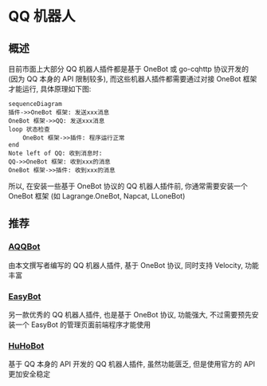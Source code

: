 # QQ 机器人

## 概述

目前市面上大部分 QQ 机器人插件都是基于 OneBot 或 go-cqhttp 协议开发的 (因为 QQ 本身的 API 限制较多), 而这些机器人插件都需要通过对接 OneBot 框架才能运行, 具体原理如下图:

```mermaid
sequenceDiagram
插件->>OneBot 框架: 发送xxx消息
OneBot 框架->>QQ: 发送xxx消息
loop 状态检查
    OneBot 框架->>插件: 程序运行正常
end
Note left of QQ: 收到消息时:
QQ->>OneBot 框架: 收到xxx的消息
OneBot 框架->>插件: 收到xxx的消息
```

所以, 在安装一些基于 OneBot 协议的 QQ 机器人插件前, 你通常需要安装一个 OneBot 框架 (如 Lagrange.OneBot, Napcat, LLoneBot)

## 推荐

### [AQQBot](https://www.minebbs.com/resources/aqqbot.9921/)

由本文撰写者编写的 QQ 机器人插件, 基于 OneBot 协议, 同时支持 Velocity, 功能丰富

### [EasyBot](https://www.minebbs.com/resources/easybot-minecraft-folia.7918/)

另一款优秀的 QQ 机器人插件, 也是基于 OneBot 协议, 功能强大, 不过需要预先安装一个 EasyBot 的管理页面前端程序才能使用

### [HuHoBot](https://www.minebbs.com/resources/huhobot-qq.9759/)

基于 QQ 本身的 API 开发的 QQ 机器人插件, 虽然功能匮乏, 但是使用官方的 API 更加安全稳定